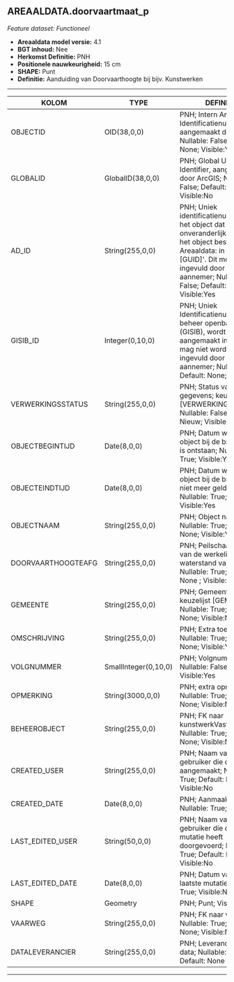 ## AREAALDATA.doorvaartmaat_p

*Feature dataset: Functioneel*

* __Areaaldata model versie:__ 4.1
* __BGT inhoud:__ Nee
* __Herkomst Definitie:__ PNH
* __Positionele nauwkeurigheid:__ 15 cm
* __SHAPE:__ Punt
* __Definitie:__ Aanduiding van Doorvaarthoogte bij bijv. Kunstwerken

***

|KOLOM                               |TYPE                  |DEFINITIE|
|------                              |----                  |-----    |
|OBJECTID                            |OID(38,0,0)           |PNH; Intern ArcGIS Identificatienummer, aangemaakt door ArcGIS; Nullable: False; Default: None; Visible:Yes|
|GLOBALID                            |GlobalID(38,0,0)      |PNH; Global Unique Identifier,  aangemaakt door ArcGIS; Nullable: False; Default: None; Visible:No|
|AD_ID                               |String(255,0,0)       |PNH; Uniek identificatienummer voor het object dat onveranderlijk is zolang het object bestaat in Areaaldata: in format 'AD.[GUID]'. Dit moet worden ingevuld door de aannemer; Nullable: False; Default: None; Visible:Yes|
|GISIB_ID                            |Integer(0,10,0)       |PNH; Uniek Identificatienummer beheer openbare ruimte (GISIB), wordt aangemaakt in GISIB en mag niet worden ingevuld door de aannemer; Nullable: True; Default: None; Visible:No|
|VERWERKINGSSTATUS                   |String(255,0,0)       |PNH; Status van de gegevens; keuzelijst [VERWERKINGSSTATUS]; Nullable: False; Default: Nieuw; Visible:Yes|
|OBJECTBEGINTIJD                     |Date(8,0,0)           |PNH; Datum waarop het object bij de bronhouder is ontstaan; Nullable: True; Visible:Yes|
|OBJECTEINDTIJD                      |Date(8,0,0)           |PNH; Datum waarop het object bij de bronhouder niet meer geldig is; Nullable: True; Visible:Yes|
|OBJECTNAAM                          |String(255,0,0)       |PNH; Object naam; Nullable: True; Default: None; Visible:Yes|
|DOORVAARTHOOGTEAFG                  |String(255,0,0)       |PNH; Peilschaal aflezen van de werkelijke waterstand van NAP + 0; Nullable: True; Default: None ; Visible:Yes|
|GEMEENTE                            |String(255,0,0)       |PNH; Gemeente naam; keuzelijst [GEMEENTE]; Nullable: True; Default: None; Visible:No|
|OMSCHRIJVING                        |String(255,0,0)       |PNH; Extra toelichting; Nullable: True; Default: None; Visible:Yes|
|VOLGNUMMER                          |SmallInteger(0,10,0)  |PNH; Volgnummer; Nullable: False; Visible:Yes|
|OPMERKING                           |String(3000,0,0)      |PNH; extra opmerking Nullable: True; Default: None; Visible:No|
|BEHEEROBJECT                        |String(255,0,0)       |PNH; FK naar kunstwerkVast_p; Nullable: True; Default: None; Visible:No|
|CREATED_USER                        |String(255,0,0)       |PNH; Naam van gebruiker die de rij heeft aangemaakt; Nullable: True; Default: None; Visible:No|
|CREATED_DATE                        |Date(8,0,0)           |PNH; Aanmaakdatum; Nullable: True; Visible:No|
|LAST_EDITED_USER                    |String(50,0,0)        |PNH; Naam van gebruiker die de laatste mutatie heeft doorgevoerd; Nullable: True; Default: None; Visible:No|
|LAST_EDITED_DATE                    |Date(8,0,0)           |PNH; Datum van de laatste mutatie; Nullable: True; Visible:No|
|SHAPE                               |Geometry              |PNH; Punt; Visible:Yes|
|VAARWEG                             |String(255,0,0)       |PNH; FK naar vaarweg_l; Nullable: True; Default: None; Visible:No|
|DATALEVERANCIER                     |String(255,0,0)       |PNH; Leverancier van de data; Nullable: True; Default: None|

***


